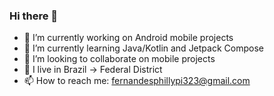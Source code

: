 ### Hi there 👋

- 🔭 I’m currently working on Android mobile projects
- 🌱 I’m currently learning Java/Kotlin and Jetpack Compose
- 👯 I’m looking to collaborate on mobile projects
- 🏡 I live in Brazil -> Federal District
- 📫 How to reach me: fernandesphillypi323@gmail.com
